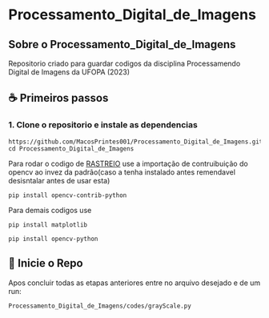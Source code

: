 # Processamento_Digital_de_Imagens

## Sobre o Processamento_Digital_de_Imagens

Repositorio criado para guardar codigos da disciplina Processamendo Digital de Imagens da UFOPA (2023)


## ☕ Primeiros passos

### 1. Clone o repositorio e instale as dependencias
```
https://github.com/MacosPrintes001/Processamento_Digital_de_Imagens.git
cd Processamento_Digital_de_Imagens
```
Para rodar o codigo de [RASTREIO](https://github.com/MacosPrintes001/Processamento_Digital_de_Imagens/tree/main/project/rastrear.py) use a importação de contruibuição do opencv ao invez da padrão(caso a tenha instalado antes remendavel desisntalar antes de usar esta)
```
pip install opencv-contrib-python
```

Para demais codigos use
```
pip install matplotlib
```
```
pip install opencv-python
```

## 🚀 Inicie o Repo

Apos concluir todas as etapas anteriores entre no arquivo desejado e de um run:

```
Processamento_Digital_de_Imagens/codes/grayScale.py
```
